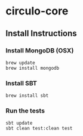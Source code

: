 # circulo-core

## Install Instructions

### Install MongoDB (OSX)

```
brew update
brew install mongodb
```

### Install SBT

```
brew install sbt
```

### Run the tests

```
sbt update
sbt clean test:clean test
```

